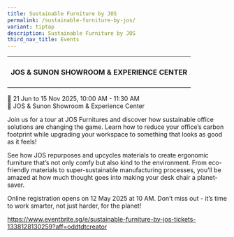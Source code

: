 ```yaml
---
title: Sustainable Furniture by JOS
permalink: /sustainable-furniture-by-jos/
variant: tiptap
description: Sustainable Furniture by JOS
third_nav_title: Events
---
```

<table style="minWidth: 25px">
<colgroup>
<col>
</colgroup>
<tbody>
<tr>
<td rowspan="1" colspan="1">
<h4>JOS &amp; SUNON SHOWROOM &amp; EXPERIENCE CENTER</h4>
</td>
</tr>
</tbody>
</table>
<p>📆 21 Jun to 15 Nov 2025, 10:00 AM - 11:30 AM&nbsp;
<br>📍 JOS &amp; Sunon Showroom &amp; Experience Center</p>
<p>Join us for a tour at JOS Furnitures and discover how sustainable office
solutions are changing the game. Learn how to reduce your office’s carbon
footprint while upgrading your workspace to something that looks as good
as it feels!</p>
<p>See how JOS repurposes and upcycles materials to create ergonomic furniture
that’s not only comfy but also kind to the environment. From eco-friendly
materials to super-sustainable manufacturing processes, you’ll be amazed
at how much thought goes into making your desk chair a planet-saver.</p>
<p>Online registration opens on 12 May 2025 at 10 AM. Don’t miss out - it’s
time to work smarter, not just harder, for the planet!</p>
<p><a href="https://www.eventbrite.sg/e/sustainable-furniture-by-jos-tickets-1338128130259?aff=oddtdtcreator" rel="noopener noreferrer nofollow" target="_blank">https://www.eventbrite.sg/e/sustainable-furniture-by-jos-tickets-1338128130259?aff=oddtdtcreator</a>
</p>